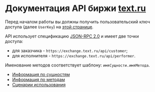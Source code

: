 # Документация API биржи [text.ru](https://text.ru)

Перед началом работы вы должны получить пользовательский ключ доступа (далее `UserKey`) на [этой странице](http://text.ru/api-check).

API использует спецификацию [JSON-RPC 2.0](http://www.jsonrpc.org/specification) и имеет две точки доступа:
- для заказчика - `https://exchange.text.ru/api/customer`;
- для исполнителя - `https://exchange.text.ru/api/performer`.

Именование методов соответствует шаблону: `имяСущности.имяМетода`.

- [Информация по сущностям](doc/Entities.md)
- [Информация по методам](doc/Base.md)
- [Сценарии использования](doc/Usecases.md)